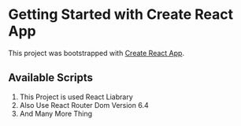 # Getting Started with Create React App

This project was bootstrapped with [Create React App](https://github.com/facebook/create-react-app).

## Available Scripts

1. This Project is used React Liabrary
2. Also Use React Router Dom Version 6.4 
3. And Many More Thing